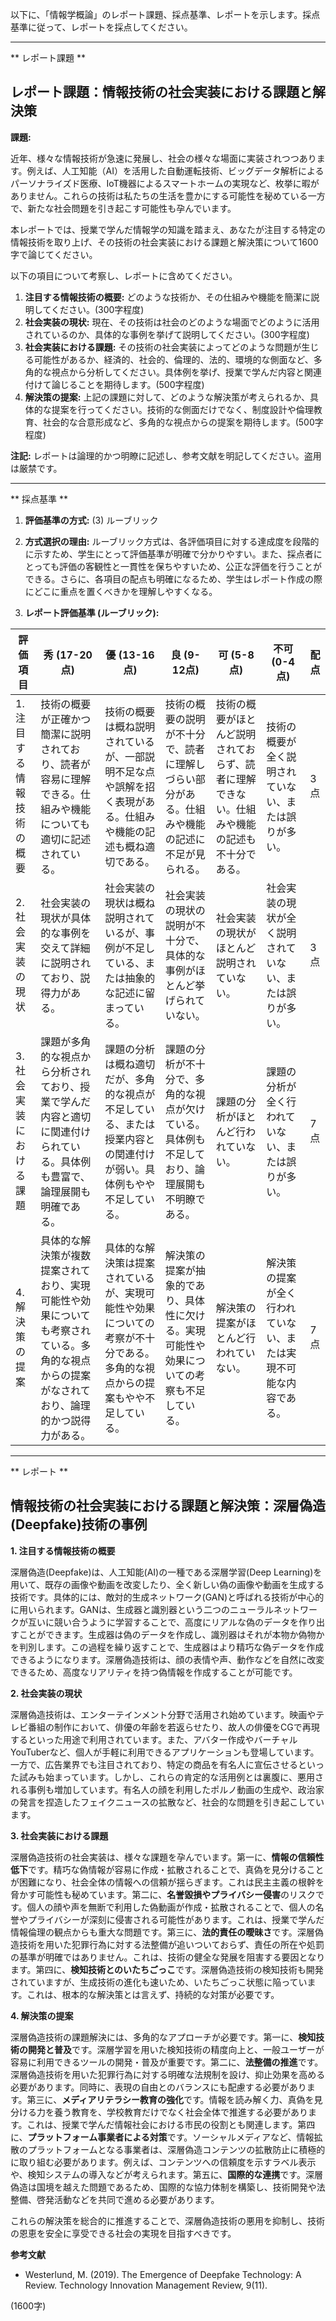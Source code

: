 以下に、「情報学概論」のレポート課題、採点基準、レポートを示します。採点基準に従って、レポートを採点してください。

---------------------------------------
** レポート課題 **

## レポート課題：情報技術の社会実装における課題と解決策

**課題:**

近年、様々な情報技術が急速に発展し、社会の様々な場面に実装されつつあります。例えば、人工知能（AI）を活用した自動運転技術、ビッグデータ解析によるパーソナライズド医療、IoT機器によるスマートホームの実現など、枚挙に暇がありません。これらの技術は私たちの生活を豊かにする可能性を秘めている一方で、新たな社会問題を引き起こす可能性も孕んでいます。

本レポートでは、授業で学んだ情報学の知識を踏まえ、あなたが注目する特定の情報技術を取り上げ、その技術の社会実装における課題と解決策について1600字で論じてください。

以下の項目について考察し、レポートに含めてください。

1. **注目する情報技術の概要:** どのような技術か、その仕組みや機能を簡潔に説明してください。(300字程度)
2. **社会実装の現状:**  現在、その技術は社会のどのような場面でどのように活用されているのか、具体的な事例を挙げて説明してください。(300字程度)
3. **社会実装における課題:** その技術の社会実装によってどのような問題が生じる可能性があるか、経済的、社会的、倫理的、法的、環境的な側面など、多角的な視点から分析してください。具体例を挙げ、授業で学んだ内容と関連付けて論じることを期待します。(500字程度)
4. **解決策の提案:** 上記の課題に対して、どのような解決策が考えられるか、具体的な提案を行ってください。技術的な側面だけでなく、制度設計や倫理教育、社会的な合意形成など、多角的な視点からの提案を期待します。(500字程度)


**注記:** レポートは論理的かつ明瞭に記述し、参考文献を明記してください。盗用は厳禁です。


---------------------------------------
** 採点基準 **

1. **評価基準の方式:** (3) ルーブリック

2. **方式選択の理由:** ルーブリック方式は、各評価項目に対する達成度を段階的に示すため、学生にとって評価基準が明確で分かりやすい。また、採点者にとっても評価の客観性と一貫性を保ちやすいため、公正な評価を行うことができる。さらに、各項目の配点も明確になるため、学生はレポート作成の際にどこに重点を置くべきかを理解しやすくなる。

3. **レポート評価基準 (ルーブリック):**

| 評価項目 | 秀 (17-20点) | 優 (13-16点) | 良 (9-12点) | 可 (5-8点) | 不可 (0-4点) | 配点 |
|---|---|---|---|---|---|---|
| 1. 注目する情報技術の概要 | 技術の概要が正確かつ簡潔に説明されており、読者が容易に理解できる。仕組みや機能についても適切に記述されている。 | 技術の概要は概ね説明されているが、一部説明不足な点や誤解を招く表現がある。仕組みや機能の記述も概ね適切である。 | 技術の概要の説明が不十分で、読者に理解しづらい部分がある。仕組みや機能の記述に不足が見られる。 | 技術の概要がほとんど説明されておらず、読者に理解できない。仕組みや機能の記述も不十分である。 | 技術の概要が全く説明されていない、または誤りが多い。 | 3点 |
| 2. 社会実装の現状 | 社会実装の現状が具体的な事例を交えて詳細に説明されており、説得力がある。 | 社会実装の現状は概ね説明されているが、事例が不足している、または抽象的な記述に留まっている。 | 社会実装の現状の説明が不十分で、具体的な事例がほとんど挙げられていない。 | 社会実装の現状がほとんど説明されていない。 | 社会実装の現状が全く説明されていない、または誤りが多い。 | 3点 |
| 3. 社会実装における課題 | 課題が多角的な視点から分析されており、授業で学んだ内容と適切に関連付けられている。具体例も豊富で、論理展開も明確である。 | 課題の分析は概ね適切だが、多角的な視点が不足している、または授業内容との関連付けが弱い。具体例もやや不足している。 | 課題の分析が不十分で、多角的な視点が欠けている。具体例も不足しており、論理展開も不明瞭である。 | 課題の分析がほとんど行われていない。 | 課題の分析が全く行われていない、または誤りが多い。 | 7点 |
| 4. 解決策の提案 | 具体的な解決策が複数提案されており、実現可能性や効果についても考察されている。多角的な視点からの提案がなされており、論理的かつ説得力がある。 | 具体的な解決策は提案されているが、実現可能性や効果についての考察が不十分である。多角的な視点からの提案もやや不足している。 | 解決策の提案が抽象的であり、具体性に欠ける。実現可能性や効果についての考察も不足している。 | 解決策の提案がほとんど行われていない。 | 解決策の提案が全く行われていない、または実現不可能な内容である。 | 7点 |




---------------------------------------
** レポート **
## 情報技術の社会実装における課題と解決策：深層偽造(Deepfake)技術の事例

**1. 注目する情報技術の概要**

深層偽造(Deepfake)は、人工知能(AI)の一種である深層学習(Deep Learning)を用いて、既存の画像や動画を改変したり、全く新しい偽の画像や動画を生成する技術です。具体的には、敵対的生成ネットワーク(GAN)と呼ばれる技術が中心的に用いられます。GANは、生成器と識別器という二つのニューラルネットワークが互いに競い合うように学習することで、高度にリアルな偽のデータを作り出すことができます。生成器は偽のデータを作成し、識別器はそれが本物か偽物かを判別します。この過程を繰り返すことで、生成器はより精巧な偽データを作成できるようになります。深層偽造技術は、顔の表情や声、動作などを自然に改変できるため、高度なリアリティを持つ偽情報を作成することが可能です。


**2. 社会実装の現状**

深層偽造技術は、エンターテインメント分野で活用され始めています。映画やテレビ番組の制作において、俳優の年齢を若返らせたり、故人の俳優をCGで再現するといった用途で利用されています。また、アバター作成やバーチャルYouTuberなど、個人が手軽に利用できるアプリケーションも登場しています。一方で、広告業界でも注目されており、特定の商品を有名人に宣伝させるといった試みも始まっています。しかし、これらの肯定的な活用例とは裏腹に、悪用される事例も増加しています。有名人の顔を利用したポルノ動画の生成や、政治家の発言を捏造したフェイクニュースの拡散など、社会的な問題を引き起こしています。


**3. 社会実装における課題**

深層偽造技術の社会実装は、様々な課題を孕んでいます。第一に、**情報の信頼性低下**です。精巧な偽情報が容易に作成・拡散されることで、真偽を見分けることが困難になり、社会全体の情報への信頼が揺らぎます。これは民主主義の根幹を脅かす可能性も秘めています。第二に、**名誉毀損やプライバシー侵害**のリスクです。個人の顔や声を無断で利用した偽動画が作成・拡散されることで、個人の名誉やプライバシーが深刻に侵害される可能性があります。これは、授業で学んだ情報倫理の観点からも重大な問題です。第三に、**法的責任の曖昧さ**です。深層偽造技術を用いた犯罪行為に対する法整備が追いついておらず、責任の所在や処罰の基準が明確ではありません。これは、技術の健全な発展を阻害する要因となります。第四に、**検知技術とのいたちごっこ**です。深層偽造技術の検知技術も開発されていますが、生成技術の進化も速いため、いたちごっこ状態に陥っています。これは、根本的な解決策とは言えず、持続的な対策が必要です。


**4. 解決策の提案**

深層偽造技術の課題解決には、多角的なアプローチが必要です。第一に、**検知技術の開発と普及**です。深層学習を用いた検知技術の精度向上と、一般ユーザーが容易に利用できるツールの開発・普及が重要です。第二に、**法整備の推進**です。深層偽造技術を用いた犯罪行為に対する明確な法規制を設け、抑止効果を高める必要があります。同時に、表現の自由とのバランスにも配慮する必要があります。第三に、**メディアリテラシー教育の強化**です。情報を読み解く力、真偽を見分ける力を養う教育を、学校教育だけでなく社会全体で推進する必要があります。これは、授業で学んだ情報社会における市民の役割とも関連します。第四に、**プラットフォーム事業者による対策**です。ソーシャルメディアなど、情報拡散のプラットフォームとなる事業者は、深層偽造コンテンツの拡散防止に積極的に取り組む必要があります。例えば、コンテンツへの信頼度を示すラベル表示や、検知システムの導入などが考えられます。第五に、**国際的な連携**です。深層偽造は国境を越えた問題であるため、国際的な協力体制を構築し、技術開発や法整備、啓発活動などを共同で進める必要があります。


これらの解決策を総合的に推進することで、深層偽造技術の悪用を抑制し、技術の恩恵を安全に享受できる社会の実現を目指すべきです。


**参考文献**

*  Westerlund, M. (2019). The Emergence of Deepfake Technology: A Review. Technology Innovation Management Review, 9(11).


(1600字)


